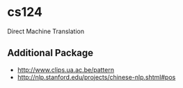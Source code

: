 cs124
=====

Direct Machine Translation


Additional Package
-------
+ http://www.clips.ua.ac.be/pattern
+ http://nlp.stanford.edu/projects/chinese-nlp.shtml#pos
